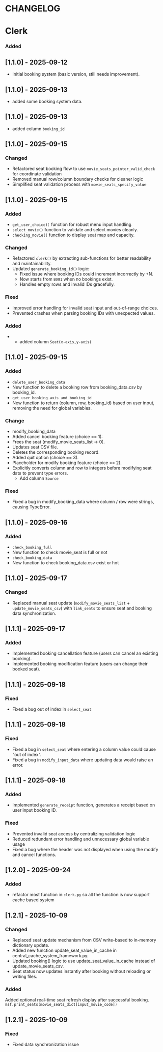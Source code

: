 # CHANGELOG

# Clerk
### Added
## [1.1.0] - 2025-09-12
- Initial booking system (basic version, still needs improvement).

## [1.1.0] - 2025-09-13
- added some booking system data.

## [1.1.0] - 2025-09-13
- added column `booking_id` 

## [1.1.0] - 2025-09-15
### Changed
- Refactored seat booking flow to use `movie_seats_pointer_valid_check` for coordinate validation
- Removed manual row/column boundary checks for cleaner logic
- Simplified seat validation process with `movie_seats_specify_value`

## [1.1.0] - 2025-09-15
### Added
- `get_user_choice()` function for robust menu input handling.
- `select_movie()` function to validate and select movies cleanly.
- `checking_movie()` function to display seat map and capacity.
### Changed
- Refactored `clerk()` by extracting sub-functions for better readability and maintainability.
- Updated `generate_booking_id()` logic:
  - Fixed issue where booking IDs could increment incorrectly by +N.
  - Now starts from `B001` when no bookings exist.
  - Handles empty rows and invalid IDs gracefully.
### Fixed
- Improved error handling for invalid seat input and out-of-range choices.
- Prevented crashes when parsing booking IDs with unexpected values.
### Added 
- - added column `Seat(x-axis,y-axis)` 

## [1.1.0] - 2025-09-15
### Added
- `delete_user_booking_data`
- New function to delete a booking row from booking_data.csv by booking_id.
- `get_user_booking_axis_and_booking_id`
- New function to return (column, row, booking_id) based on user input, removing the need for global variables.
### Change
- modify_booking_data
- Added cancel booking feature (choice == 1):
- Frees the seat (modify_movie_seats_list → 0).
- Updates seat CSV file.
- Deletes the corresponding booking record.
- Added quit option (choice == 3).
- Placeholder for modify booking feature (choice == 2).
- Explicitly converts column and row to integers before modifying seat data to prevent type errors. 
  - Add column `Source`
### Fixed
- Fixed a bug in modify_booking_data where column / row were strings, causing TypeError.

## [1.1.0] - 2025-09-16
### Added
- `check_booking_full`
- New function to check movie_seat is full or not
- `check_booking_data`
- New function to check booking_data.csv exist or hot

## [1.1.0] - 2025-09-17
### Changed
- Replaced manual seat update (`modify_movie_seats_list` + `update_movie_seats_csv`)
  with `link_seats` to ensure seat and booking data synchronization.

## [1.1.1] - 2025-09-17
### Added
- Implemented booking cancellation feature (users can cancel an existing booking).
- Implemented booking modification feature (users can change their booked seat).

## [1.1.1] - 2025-09-18
### Fixed
- Fixed a bug out of index in `select_seat`

## [1.1.1] - 2025-09-18
### Fixed
- Fixed a bug in `select_seat` where entering a column value could cause "out of index".
- Fixed a bug in `modify_input_data` where updating data would raise an error.

## [1.1.1] - 2025-09-18
### Added
- Implemented `generate_receipt` function, generates a receipt based on user input booking ID.

### Fixed
- Prevented invalid seat access by centralizing validation logic
- Reduced redundant error handling and unnecessary global variable usage
- Fixed a bug where the header was not displayed when using the modify and cancel functions.

## [1.2.0] - 2025-09-24
### Added
- refactor most function in `clerk.py` so all the function is now support cache based system

## [1.2.1] - 2025-10-09
### Changed
- Replaced seat update mechanism from CSV write-based to in-memory dictionary update.
- Added new function update_seat_value_in_cache in central_cache_system_framework.py.
- Updated booking() logic to use update_seat_value_in_cache instead of update_movie_seats_csv.
- Seat status now updates instantly after booking without reloading or writing files.

### Added
Added optional real-time seat refresh display after successful booking.
`msf.print_seats(movie_seats_dict[input_movie_code])`

## [1.2.1] - 2025-10-09
### Fixed
- Fixed data synchronization issue